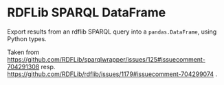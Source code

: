 # RDFLib SPARQL DataFrame

Export results from an rdflib SPARQL query into a `pandas.DataFrame`, using Python types.

Taken from https://github.com/RDFLib/sparqlwrapper/issues/125#issuecomment-704291308 resp. https://github.com/RDFLib/rdflib/issues/1179#issuecomment-704299074 .

